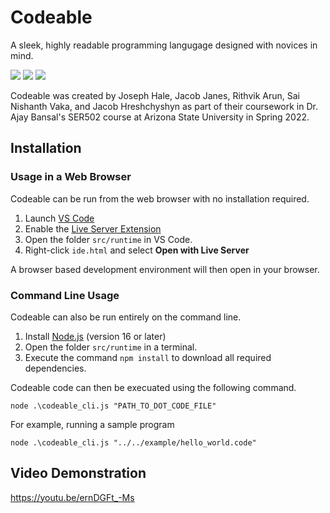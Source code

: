 <!--
 Copyright (c) 2022 Rithvik Arun, Joseph Hale, Jacob Hreshchyshyn, Jacob Janes, Sai Nishanth Vaka
 This software is released under the MIT License.
 https://opensource.org/licenses/MIT
-->

# Codeable
A sleek, highly readable programming langugage designed with novices in mind.

<!-- BADGES -->
[![](https://badgen.net/github/license/thehale/codeable)](https://github.com/thehale/codeable/blob/master/LICENSE)
[![](https://badgen.net/badge/icon/Sponsor/pink?icon=github&label)](https://github.com/sponsors/thehale)
[![](https://img.shields.io/badge/Follow-thehale-0A66C2?logo=linkedin)](https://www.linkedin.com/comm/mynetwork/discovery-see-all?usecase=PEOPLE_FOLLOWS&followMember=thehale)

Codeable was created by Joseph Hale, Jacob Janes, Rithvik Arun, 
Sai Nishanth Vaka, and Jacob Hreshchyshyn as part of their coursework in Dr. Ajay Bansal's SER502 course at Arizona State University in Spring 2022.

## Installation

### Usage in a Web Browser
Codeable can be run from the web browser with no installation required. 

1. Launch [VS Code](https://code.visualstudio.com/)
2. Enable the [Live Server Extension](https://marketplace.visualstudio.com/items?itemName=ritwickdey.LiveServer)
3. Open the folder `src/runtime` in VS Code.
4. Right-click `ide.html` and select **Open with Live Server**

A browser based development environment will then open in your browser.

### Command Line Usage
Codeable can also be run entirely on the command line.

1. Install [Node.js](https://nodejs.org/en/) (version 16 or later)
2. Open the folder `src/runtime` in a terminal.
3. Execute the command `npm install` to download all required dependencies.

Codeable code can then be execuated using the following command.
```
node .\codeable_cli.js "PATH_TO_DOT_CODE_FILE" 
```

For example, running a sample program
```
node .\codeable_cli.js "../../example/hello_world.code" 
```

## Video Demonstration
https://youtu.be/ernDGFt_-Ms
